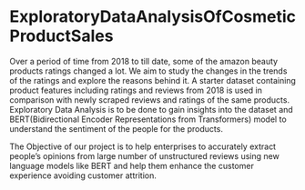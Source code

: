 # ExploratoryDataAnalysisOfCosmeticProductSales

Over a period of time from 2018 to till date, some of the amazon beauty products ratings changed a lot. We aim to study the changes in the trends of the ratings and explore the reasons behind it. A starter dataset containing product features including ratings and reviews from 2018 is used in comparison with newly scraped reviews and ratings of the same products. Exploratory Data Analysis is to be done to gain insights into the dataset and BERT(Bidirectional Encoder Representations from Transformers) model to understand the sentiment of the people for the products.

The Objective of our project is to help enterprises to accurately extract people’s opinions from large number of unstructured reviews  using new language models like BERT and help them enhance the customer experience avoiding customer attrition.

